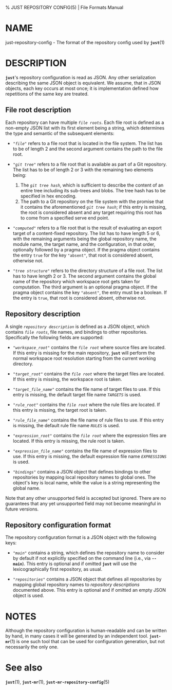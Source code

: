 % JUST REPOSITORY CONFIG(5) | File Formats Manual

NAME
====

just-repository-config - The format of the repository config used by
**`just`**(1)

DESCRIPTION
===========

**`just`**'s repository configuration is read as JSON. Any other
serialization describing the same JSON object is equivalent. We assume,
that in JSON objects, each key occurs at most once; it is implementation
defined how repetitions of the same key are treated.

File root description
---------------------

Each repository can have multiple *`file roots`*. Each file root is
defined as a non-empty JSON list with its first element being a string,
which determines the type and semantic of the subsequent elements:

 - *`"file"`* refers to a file root that is located in the file system.
   The list has to be of length 2 and the second argument contains the
   path to the file root.

 - *`"git tree"`* refers to a file root that is available as part of a
   Git repository. The list has to be of length 2 or 3 with the remaining two
   elements being:

   1. The *`git tree hash`*, which is sufficient to describe the content
      of an entire tree including its sub-trees and blobs. The tree hash
      has to be specified in hex encoding.
   2. The path to a Git repository on the file system with the promise
      that it contains the aforementioned *`git tree hash`*; if this
      entry is missing, the root is considered absent and any target
      requiring this root has to come from a specified serve end point.

 - *`"computed"`* refers to a file root that is the result of
   evaluating an export target of a content-fixed repository. The
   list has to have length 5 or 6, with the remaining arguments
   being the global repository name, the module name, the target
   name, and the configuration, in that order, optionally followed
   by a pragma object. If the pragma object contains the entry
   `true` for the key `"absent"`, that root is considered absent,
   otherwise not.

 - *`"tree structure"`* refers to the directory structure of a file root.
   The list has to have length 2 or 3. The second argument contains the
   global name of the repository which workspace root gets taken for
   computation. The third argument is an optional pragma object. If the
   pragma object contains the key `"absent"`, the entry must be a boolean.
   If the entry is `true`, that root is considered absent, otherwise not.

Repository description
----------------------

A single *`repository description`* is defined as a JSON object, which
contains *`file roots`*, file names, and bindings to other repositories.
Specifically the following fields are supported:

 - *`"workspace_root"`* contains the *`file root`* where source files
   are located. If this entry is missing for the main repository, **`just`**
   will perform the normal workspace root resolution starting from the
   current working directory.

 - *`"target_root"`* contains the *`file root`* where the target files
   are located. If this entry is missing, the workspace root is taken.

 - *`"target_file_name"`* contains the file name of target files to use.
   If this entry is missing, the default target file name *`TARGETS`* is
   used.

 - *`"rule_root"`* contains the *`file root`* where the rule files are
   located. If this entry is missing, the target root is taken.

 - *`"rule_file_name"`* contains the file name of rule files to use. If
   this entry is missing, the default rule file name *`RULES`* is used.

 - *`"expression_root"`* contains the *`file root`* where the expression
   files are located. If this entry is missing, the rule root is taken.

 - *`"expression_file_name"`* contains the file name of expression files
   to use. If this entry is missing, the default expression file name
   *`EXPRESSIONS`* is used.

 - *`"bindings"`* contains a JSON object that defines bindings to other
   repositories by mapping local repository names to global ones. The
   object's key is local name, while the value is a string representing
   the global name.

Note that any other unsupported field is accepted but ignored. There are
no guarantees that any yet unsupported field may not become meaningful
in future versions.

Repository configuration format
-------------------------------

The repository configuration format is a JSON object with the following
keys:

 - *`"main"`* contains a string, which defines the repository name to
   consider by default if not explicitly specified on the command line
   (i.e., via **`--main`**). This entry is optional and if omitted **`just`**
   will use the lexicographically first repository, as usual.

 - *`"repositories"`* contains a JSON object that defines all
   repositories by mapping global repository names to *repository
   descriptions* documented above. This entry is optional and if
   omitted an empty JSON object is used.

NOTES
=====

Although the repository configuration is human-readable and can be
written by hand, in many cases it will be generated by an independent
tool. **`just-mr`**(1) is one such tool that can be used for
configuration generation, but not necessarily the only one.

See also
========

**`just`**(1),
**`just-mr`**(1),
**`just-mr-repository-config`**(5)
